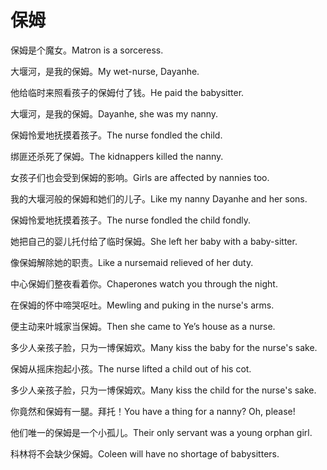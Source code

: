 # 保姆

<p><span class="chinese">保姆是个魔女。</span><span class="english">Matron is a sorceress.</span></p>

<p><span class="chinese">大堰河，是我的保姆。</span><span class="english">My wet-nurse, Dayanhe.</span></p>

<p><span class="chinese">他给临时来照看孩子的保姆付了钱。</span><span class="english">He paid the babysitter.</span></p>

<p><span class="chinese">大堰河，是我的保姆。</span><span class="english">Dayanhe, she was my nanny.</span></p>

<p><span class="chinese">保姆怜爱地抚摸着孩子。</span><span class="english">The nurse fondled the child.</span></p>

<p><span class="chinese">绑匪还杀死了保姆。</span><span class="english">The kidnappers killed the nanny.</span></p>

<p><span class="chinese">女孩子们也会受到保姆的影响。</span><span class="english">Girls are affected by nannies too.</span></p>

<p><span class="chinese">我的大堰河般的保姆和她们的儿子。</span><span class="english">Like my nanny Dayanhe and her sons.</span></p>

<p><span class="chinese">保姆怜爱地抚摸着孩子。</span><span class="english">The nurse fondled the child fondly.</span></p>

<p><span class="chinese">她把自己的婴儿托付给了临时保姆。</span><span class="english">She left her baby with a baby-sitter.</span></p>

<p><span class="chinese">像保姆解除她的职责。</span><span class="english">Like a nursemaid relieved of her duty.</span></p>

<p><span class="chinese">中心保姆们整夜看着你。</span><span class="english">Chaperones watch you through the night.</span></p>

<p><span class="chinese">在保姆的怀中啼哭呕吐。</span><span class="english">Mewling and puking in the nurse's arms.</span></p>

<p><span class="chinese">便主动来叶城家当保姆。</span><span class="english">Then she came to Ye’s house as a nurse.</span></p>

<p><span class="chinese">多少人亲孩子脸，只为一博保姆欢。</span><span class="english">Many kiss the baby for the nurse's sake.</span></p>

<p><span class="chinese">保姆从摇床抱起小孩。</span><span class="english">The nurse lifted a child out of his cot.</span></p>

<p><span class="chinese">多少人亲孩子脸，只为一博保姆欢。</span><span class="english">Many kiss the child for the nurse's sake.</span></p>

<p><span class="chinese">你竟然和保姆有一腿。拜托！</span><span class="english">You have a thing for a nanny? Oh, please!</span></p>

<p><span class="chinese">他们唯一的保姆是一个小孤儿。</span><span class="english">Their only servant was a young orphan girl.</span></p>

<p><span class="chinese">科林将不会缺少保姆。</span><span class="english">Coleen will have no shortage of babysitters.</span></p>

